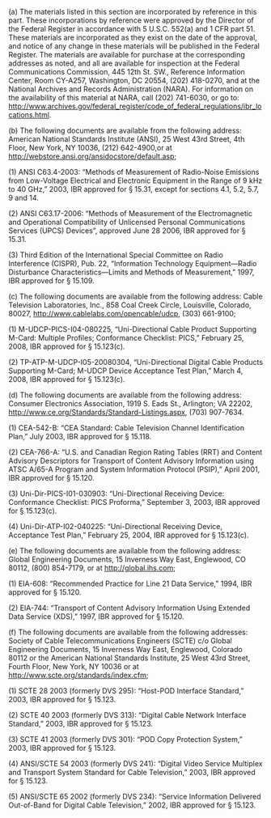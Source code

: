 (a) The materials listed in this section are incorporated by reference in this part. These incorporations by reference were approved by the Director of the Federal Register in accordance with 5 U.S.C. 552(a) and 1 CFR part 51. These materials are incorporated as they exist on the date of the approval, and notice of any change in these materials will be published in the Federal Register. The materials are available for purchase at the corresponding addresses as noted, and all are available for inspection at the Federal Communications Commission, 445 12th St. SW., Reference Information Center, Room CY-A257, Washington, DC 20554, (202) 418-0270, and at the National Archives and Records Administration (NARA). For information on the availability of this material at NARA, call (202) 741-6030, or go to: http://www.archives.gov/federal_register/code_of_federal_regulations/ibr_locations.html.
              

(b) The following documents are available from the following address: American National Standards Institute (ANSI), 25 West 43rd Street, 4th Floor, New York, NY 10036, (212) 642-4900,or at http://webstore.ansi.org/ansidocstore/default.asp;
              

(1) ANSI C63.4-2003: “Methods of Measurement of Radio-Noise Emissions from Low-Voltage Electrical and Electronic Equipment in the Range of 9 kHz to 40 GHz,” 2003, IBR approved for § 15.31, except for sections 4.1, 5.2, 5.7, 9 and 14.

(2) ANSI C63.17-2006: “Methods of Measurement of the Electromagnetic and Operational Compatibility of Unlicensed Personal Communications Services (UPCS) Devices”, approved June 28 2006, IBR approved for § 15.31.

(3) Third Edition of the International Special Committee on Radio Interference (CISPR), Pub. 22, “Information Technology Equipment—Radio Disturbance Characteristics—Limits and Methods of Measurement,” 1997, IBR approved for § 15.109.

(c) The following documents are available from the following address: Cable Television Laboratories, Inc., 858 Coal Creek Circle, Louisville, Colorado, 80027, http://www.cablelabs.com/opencable/udcp, (303) 661-9100;

(1) M-UDCP-PICS-I04-080225, “Uni-Directional Cable Product Supporting M-Card: Multiple Profiles; Conformance Checklist: PICS,” February 25, 2008, IBR approved for § 15.123(c).

(2) TP-ATP-M-UDCP-I05-20080304, “Uni-Directional Digital Cable Products Supporting M-Card; M-UDCP Device Acceptance Test Plan,” March 4, 2008, IBR approved for § 15.123(c).

(d) The following documents are available from the following address: Consumer Electronics Association, 1919 S. Eads St., Arlington; VA 22202, http://www.ce.org/Standards/Standard-Listings.aspx, (703) 907-7634.

(1) CEA-542-B: “CEA Standard: Cable Television Channel Identification Plan,” July 2003, IBR approved for § 15.118.

(2) CEA-766-A: “U.S. and Canadian Region Rating Tables (RRT) and Content Advisory Descriptors for Transport of Content Advisory Information using ATSC A/65-A Program and System Information Protocol (PSIP),” April 2001, IBR approved for § 15.120.

(3) Uni-Dir-PICS-I01-030903: “Uni-Directional Receiving Device: Conformance Checklist: PICS Proforma,” September 3, 2003, IBR approved for § 15.123(c).

(4) Uni-Dir-ATP-I02-040225: “Uni-Directional Receiving Device, Acceptance Test Plan,” February 25, 2004, IBR approved for § 15.123(c).

(e) The following documents are available from the following address: Global Engineering Documents, 15 Inverness Way East, Englewood, CO 80112, (800) 854-7179, or at http://global.ihs.com;
              

(1) EIA-608: “Recommended Practice for Line 21 Data Service,” 1994, IBR approved for § 15.120.
              

(2) EIA-744: “Transport of Content Advisory Information Using Extended Data Service (XDS),” 1997, IBR approved for § 15.120.

(f) The following documents are available from the following addresses: Society of Cable Telecommunications Engineers (SCTE) c/o Global Engineering Documents, 15 Inverness Way East, Englewood, Colorado 80112 or the American National Standards Institute, 25 West 43rd Street, Fourth Floor, New York, NY 10036 or at http://www.scte.org/standards/index.cfm;
              

(1) SCTE 28 2003 (formerly DVS 295): “Host-POD Interface Standard,” 2003, IBR approved for § 15.123.

(2) SCTE 40 2003 (formerly DVS 313): “Digital Cable Network Interface Standard,” 2003, IBR approved for § 15.123.

(3) SCTE 41 2003 (formerly DVS 301): “POD Copy Protection System,” 2003, IBR approved for § 15.123.

(4) ANSI/SCTE 54 2003 (formerly DVS 241): “Digital Video Service Multiplex and Transport System Standard for Cable Television,” 2003, IBR approved for § 15.123.

(5) ANSI/SCTE 65 2002 (formerly DVS 234): “Service Information Delivered Out-of-Band for Digital Cable Television,” 2002, IBR approved for § 15.123.

